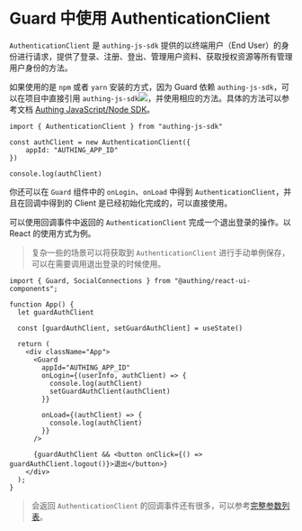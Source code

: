 
# Guard 中使用 AuthenticationClient

`AuthenticationClient` 是 `authing-js-sdk` 提供的以终端用户（End User）的身份进行请求，提供了登录、注册、登出、管理用户资料、获取授权资源等所有管理用户身份的方法。

如果使用的是 `npm` 或者 `yarn` 安装的方式，因为 Guard 依赖 `authing-js-sdk`，可以在项目中直接引用 `authing-js-sdk`[![](https://img.shields.io/npm/v/authing-js-sdk.svg?style=flat-square)](https://www.npmjs.com/package/authing-js-sdk)，并使用相应的方法。具体的方法可以参考文档 [Authing JavaScript/Node SDK](/reference/sdk-for-node/AuthenticationClient.md)。

```JS
import { AuthenticationClient } from "authing-js-sdk"

const authClient = new AuthenticationClient({
    appId: "AUTHING_APP_ID"
})

console.log(authClient)
```

你还可以在 `Guard` 组件中的 `onLogin`、`onLoad` 中得到 `AuthenticationClient`，并且在回调中得到的 Client 是已经初始化完成的，可以直接使用。

可以使用回调事件中返回的 `AuthenticationClient` 完成一个退出登录的操作。以 React 的使用方式为例。

> 复杂一些的场景可以将获取到 `AuthenticationClient` 进行手动单例保存，可以在需要调用退出登录的时候使用。

```JS
import { Guard, SocialConnections } from "@authing/react-ui-components";

function App() {
  let guardAuthClient

  const [guardAuthClient, setGuardAuthClient] = useState()

  return (
    <div className="App">
      <Guard
        appId="AUTHING_APP_ID"
        onLogin={(userInfo, authClient) => {
          console.log(authClient)
          setGuardAuthClient(authClient)
        }}

        onLoad={(authClient) => {
          console.log(authClient)
        }}
      />

      {guardAuthClient && <button onClick={() => guardAuthClient.logout()}>退出</button>}
    </div>
  );
}
```

> 会返回 `AuthenticationClient` 的回调事件还有很多，可以参考[完整参数列表](/reference/guard/parameters.md)。
